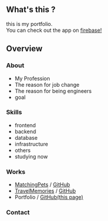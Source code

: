 ## What's this ?
this is my portfolio.  
You can check out the app on [firebase!](https://portfolio-f4b3a.web.app/)  
  
## Overview
### About
- My Profession
- The reason for job change
- The reason for being engineers
- goal
### Skills
- frontend
- backend
- database
- infrastructure
- others
- studying now
### Works
- [MatchingPets](https://matchingpet.herokuapp.com/) / [GitHub](https://github.com/watanabedaigo/MatchingPets)
- [TravelMemories](https://your-memories-dd52e.web.app/) / [GitHub](https://github.com/watanabedaigo/TravelMemories)
- Portfolio / [GitHub(this page)](https://github.com/watanabedaigo/Portfolio)
### Contact
